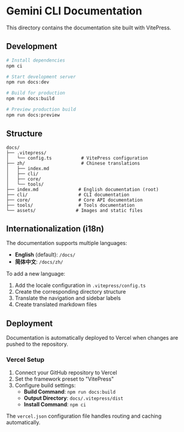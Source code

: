 # Gemini CLI Documentation

This directory contains the documentation site built with VitePress.

## Development

```bash
# Install dependencies
npm ci

# Start development server
npm run docs:dev

# Build for production
npm run docs:build

# Preview production build
npm run docs:preview
```

## Structure

```
docs/
├── .vitepress/
│   └── config.ts           # VitePress configuration
├── zh/                     # Chinese translations
│   ├── index.md
│   ├── cli/
│   ├── core/
│   └── tools/
├── index.md               # English documentation (root)
├── cli/                   # CLI documentation
├── core/                  # Core API documentation
├── tools/                 # Tools documentation
└── assets/               # Images and static files
```

## Internationalization (i18n)

The documentation supports multiple languages:

- **English** (default): `/docs/`
- **简体中文**: `/docs/zh/`

To add a new language:

1. Add the locale configuration in `.vitepress/config.ts`
2. Create the corresponding directory structure
3. Translate the navigation and sidebar labels
4. Create translated markdown files

## Deployment

Documentation is automatically deployed to Vercel when changes are pushed to the repository.

### Vercel Setup

1. Connect your GitHub repository to Vercel
2. Set the framework preset to "VitePress" 
3. Configure build settings:
   - **Build Command**: `npm run docs:build`
   - **Output Directory**: `docs/.vitepress/dist`
   - **Install Command**: `npm ci`

The `vercel.json` configuration file handles routing and caching automatically.